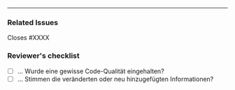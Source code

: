 <!-- Bitte beschreibe deine Änderungen hier. -->

---

### Related Issues
<!-- Falls das eine bestehende Issue löst, erwähne diese Issue bitte hier -->
Closes #XXXX

### Reviewer's checklist
<!-- DON'T DO ANYTHING HERE -->
<!-- This is a checklist for the reviewers, and will be checked by them! -->
- [ ] ... Wurde eine gewisse Code-Qualität eingehalten?
- [ ] ... Stimmen die veränderten oder neu hinzugefügten Informationen?

